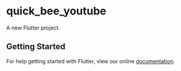 # quick_bee_youtube

A new Flutter project.

## Getting Started

For help getting started with Flutter, view our online
[documentation](https://flutter.io/).
